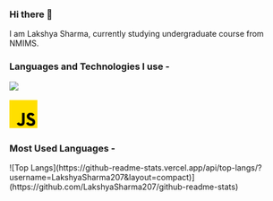 ### Hi there 👋

<!--
**LakshyaSharma207/LakshyaSharma207** is a ✨ _special_ ✨ repository because its `README.md` (this file) appears on your GitHub profile.

Here are some ideas to get you started:

- 🔭 I’m currently working on ...
- 🌱 I’m currently learning ...
- 👯 I’m looking to collaborate on ...
- 🤔 I’m looking for help with ...
- 💬 Ask me about ...
- 📫 How to reach me: ...
- 😄 Pronouns: ...
- ⚡ Fun fact: ...
-->
I am Lakshya Sharma, currently studying undergraduate course from NMIMS.

<h3 align="left">Languages and Technologies I use - </h3>
<img src=“https://user-images.githubusercontent.com/124886897/224782373-6edd3a6e-f71a-48e9-ad72-6c30308f9263.png”>
<p align="left"><img src="https://github.com/LakshyaSharma207/LakshyaSharma207/blob/main/images/js.png?raw=true" alt="javascript" width="50" height="50"/><img>

<h3 align="left">Most Used Languages - </h3> 
![Top Langs](https://github-readme-stats.vercel.app/api/top-langs/?username=LakshyaSharma207&layout=compact)](https://github.com/LakshyaSharma207/github-readme-stats)

